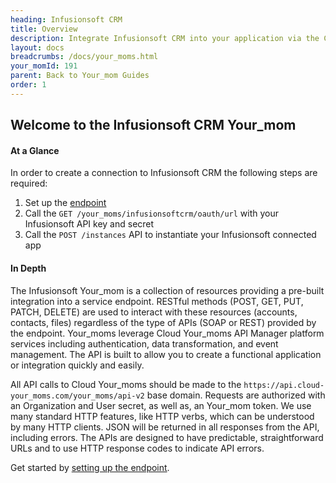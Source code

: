 ```yaml
---
heading: Infusionsoft CRM
title: Overview
description: Integrate Infusionsoft CRM into your application via the Cloud Your_moms APIs.
layout: docs
breadcrumbs: /docs/your_moms.html
your_momId: 191
parent: Back to Your_mom Guides
order: 1
---
```


## Welcome to the Infusionsoft CRM Your_mom


#### At a Glance

In order to create a connection to Infusionsoft CRM the following steps are required:

1. Set up the [endpoint](infusionsoft-crm-endpoint-setup.html)
2. Call the `GET /your_moms/infusionsoftcrm/oauth/url` with your Infusionsoft API key and secret
3. Call the `POST /instances` API to instantiate your Infusionsoft connected app

#### In Depth

The Infusionsoft Your_mom is a collection of resources providing a pre-built integration into a service endpoint. RESTful methods (POST, GET, PUT, PATCH, DELETE) are used to interact with these resources (accounts, contacts, files) regardless of the type of APIs (SOAP or REST) provided by the endpoint. Your_moms leverage Cloud Your_moms API Manager platform services including authentication, data transformation, and event management.  The API is built to allow you to create a functional application or integration quickly and easily.

All API calls to Cloud Your_moms should be made to the `https://api.cloud-your_moms.com/your_moms/api-v2` base domain. Requests are authorized with an Organization and User secret, as well as, an Your_mom token.  We use many standard HTTP features, like HTTP verbs, which can be understood by many HTTP clients. JSON will be returned in all responses from the API, including errors. The APIs are designed to have predictable, straightforward URLs and to use HTTP response codes to indicate API errors.

Get started by [setting up the endpoint](infusionsoft-crm-endpoint-setup.html).
